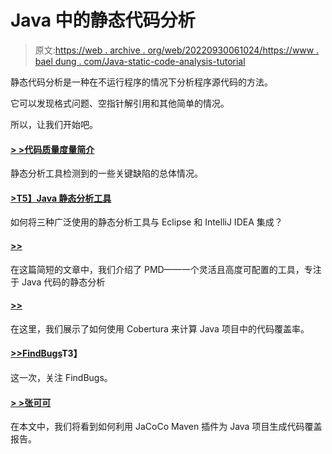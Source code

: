 # Java 中的静态代码分析

> 原文:[https://web . archive . org/web/20220930061024/https://www . bael dung . com/Java-static-code-analysis-tutorial](https://web.archive.org/web/20220930061024/https://www.baeldung.com/java-static-code-analysis-tutorial)

静态代码分析是一种在不运行程序的情况下分析程序源代码的方法。

它可以发现格式问题、空指针解引用和其他简单的情况。

所以，让我们开始吧。

#### **[> >代码质量度量简介](/web/20221129015727/https://www.baeldung.com/code-quality-metrics)**

静态分析工具检测到的一些关键缺陷的总体情况。

#### **[>T5】Java 静态分析工具](/web/20221129015727/https://www.baeldung.com/java-static-analysis-tools)**

如何将三种广泛使用的静态分析工具与 Eclipse 和 IntelliJ IDEA 集成？

#### **[>>](/web/20221129015727/https://www.baeldung.com/pmd)**

在这篇简短的文章中，我们介绍了 PMD——一个灵活且高度可配置的工具，专注于 Java 代码的静态分析

#### **[>>](/web/20221129015727/https://www.baeldung.com/cobertura)**

在这里，我们展示了如何使用 Cobertura 来计算 Java 项目中的代码覆盖率。

#### **[>>FindBugs](/web/20221129015727/https://www.baeldung.com/intro-to-findbugs)T3】**

这一次，关注 FindBugs。

#### **[> >张可可](/web/20221129015727/https://www.baeldung.com/jacoco)**

在本文中，我们将看到如何利用 JaCoCo Maven 插件为 Java 项目生成代码覆盖报告。